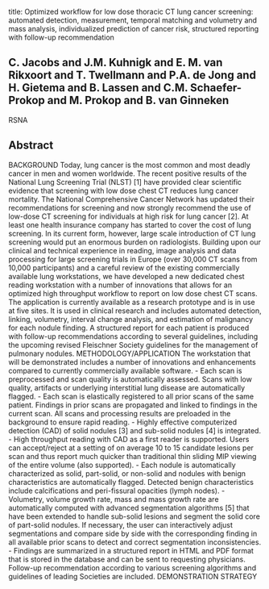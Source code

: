 title: Optimized workflow for low dose thoracic CT lung cancer screening: automated detection, measurement, temporal matching and volumetry and mass analysis, individualized prediction of cancer risk, structured reporting with follow-up recommendation

## C. Jacobs and J.M. Kuhnigk and E. M. van Rikxoort and T. Twellmann and P.A. de Jong and H. Gietema and B. Lassen and C.M. Schaefer-Prokop and M. Prokop and B. van Ginneken
RSNA


## Abstract
BACKGROUND Today, lung cancer is the most common and most deadly cancer in men and women worldwide. The recent positive results of the National Lung Screening Trial (NLST) [1] have provided clear scientific evidence that screening with low dose chest CT reduces lung cancer mortality. The National Comprehensive Cancer Network has updated their recommendations for screening and now strongly recommend the use of low-dose CT screening for individuals at high risk for lung cancer [2]. At least one health insurance company has started to cover the cost of lung screening. In its current form, however, large scale introduction of CT lung screening would put an enormous burden on radiologists. Building upon our clinical and technical experience in reading, image analysis and data processing for large screening trials in Europe (over 30,000 CT scans from 10,000 participants) and a careful review of the existing commercially available lung workstations, we have developed a new dedicated chest reading workstation with a number of innovations that allows for an optimized high throughput workflow to report on low dose chest CT scans. The application is currently available as a research prototype and is in use at five sites. It is used in clinical research and includes automated detection, linking, volumetry, interval change analysis, and estimation of malignancy for each nodule finding. A structured report for each patient is produced with follow-up recommendations according to several guidelines, including the upcoming revised Fleischner Society guidelines for the management of pulmonary nodules. METHODOLOGY/APPLICATION The workstation that will be demonstrated includes a number of innovations and enhancements compared to currently commercially available software. - Each scan is preprocessed and scan quality is automatically assessed. Scans with low quality, artifacts or underlying interstitial lung disease are automatically flagged. - Each scan is elastically registered to all prior scans of the same patient. Findings in prior scans are propagated and linked to findings in the current scan. All scans and processing results are preloaded in the background to ensure rapid reading. - Highly effective computerized detection (CAD) of solid nodules [3] and sub-solid nodules [4] is integrated. - High throughput reading with CAD as a first reader is supported. Users can accept/reject at a setting of on average 10 to 15 candidate lesions per scan and thus report much quicker than traditional thin sliding MIP viewing of the entire volume (also supported). - Each nodule is automatically characterized as solid, part-solid, or non-solid and nodules with benign characteristics are automatically flagged. Detected benign characteristics include calcifications and peri-fissural opacities (lymph nodes). - Volumetry, volume growth rate, mass and mass growth rate are automatically computed with advanced segmentation algorithms [5] that have been extended to handle sub-solid lesions and segment the solid core of part-solid nodules. If necessary, the user can interactively adjust segmentations and compare side by side with the corresponding finding in all available prior scans to detect and correct segmentation inconsistencies. - Findings are summarized in a structured report in HTML and PDF format that is stored in the database and can be sent to requesting physicians. Follow-up recommendation according to various screening algorithms and guidelines of leading Societies are included. DEMONSTRATION STRATEGY

